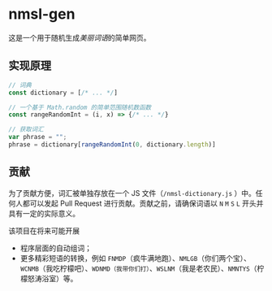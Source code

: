 # nmsl-gen

这是一个用于随机生成*美丽词语*的简单网页。

## 实现原理

```javascript
// 词典
const dictionary = [/* ... */]

// 一个基于 Math.random 的简单范围随机数函数
const rangeRandomInt = (i, x) => {/* ... */}

// 获取词汇
var phrase = "";
phrase = dictionary[rangeRandomInt(0, dictionary.length)]
```

## 贡献

为了贡献方便，词汇被单独存放在一个 JS 文件（`/nmsl-dictionary.js` ）中。任何人都可以发起 Pull Request 进行贡献。贡献之前，请确保词语以 `N` `M` `S` `L` 开头并具有一定的实际意义。

该项目在将来可能开展

- 程序层面的自动组词；
- 更多精彩短语的转换，例如 `FNMDP`（疯牛满地跑）、`NMLGB`（你们两个宝）、`WCNMB`（我吃柠檬吧）、`WDNMD（我带你们打）`、`WSLNM`（我是老农民）、`NMNTYS`（柠檬怒涛浴室）等。